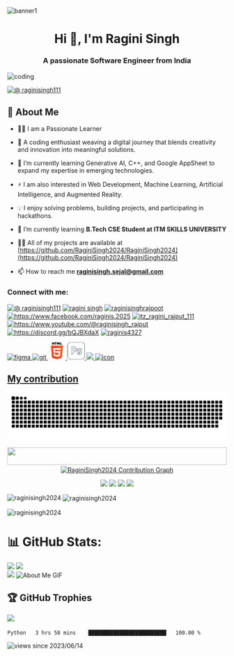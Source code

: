 
![banner1](https://github.com/user-attachments/assets/ee63382d-3406-4cc1-b520-cbc5b481bc63)



<h1 align="center">Hi 👋, I'm Ragini Singh</h1>
<h3 align="center">A passionate Software Engineer from India</h3
                                                              
<img align="center" alt="coding" width="1000" src="https://github.com/user-attachments/assets/61e77f67-aaaa-4f54-af72-d2f0d5628ede">
<img align="center" alt="coding" width="1000" src="https://github.com/user-attachments/assets/61e77f67-aaaa-4f54-af72-d2f0d5628ede">
<p align="left"> <a href="https://twitter.com/@ raginisingh111" target="blank"><img src="https://img.shields.io/twitter/follow/@ raginisingh111?logo=twitter&style=for-the-badge" alt="@ raginisingh111" /></a> </p>


## 🚀 About Me
                                            
-  👨‍💻 I am a Passionate Learner 

-  🚀 A coding enthusiast weaving a digital journey that blends creativity and innovation into meaningful solutions. 
 
- 🌱 I’m currently learning Generative AI, C++, and Google AppSheet to expand my expertise in emerging technologies.  
 
- ⚡ I am also interested in Web Development, Machine Learning, Artificial Intelligence, and Augmented Reality. 
 
- 💡 I enjoy solving problems, building projects, and participating in hackathons. 

- 🌱 I’m currently learning **B.Tech CSE Student at ITM SKILLS UNIVERSITY**

- 👨‍💻 All of my projects are available at [https://github.com/RaginiSingh2024/RaginiSingh2024](https://github.com/RaginiSingh2024/RaginiSingh2024)

- 📫 How to reach me **raginisingh.sejal@gmail.com**


  

<h3 align="left">Connect with me:</h3>
<p align="left">
<a href="https://twitter.com/@ raginisingh111" target="blank"><img align="center" src="https://raw.githubusercontent.com/rahuldkjain/github-profile-readme-generator/master/src/images/icons/Social/twitter.svg" alt="@ raginisingh111" height="30" width="40" /></a>
<a href="https://linkedin.com/in/https://www.linkedin.com/public-profile/settings?trk=d_flagship3_profile_self_view_public_profile" target="blank"><img align="center" src="https://raw.githubusercontent.com/rahuldkjain/github-profile-readme-generator/master/src/images/icons/Social/linked-in-alt.svg" alt="ragini singh" height="30" width="40" /></a>
<a href="https://kaggle.com/raginisinghrajpoot" target="blank"><img align="center" src="https://raw.githubusercontent.com/rahuldkjain/github-profile-readme-generator/master/src/images/icons/Social/kaggle.svg" alt="raginisinghrajpoot" height="30" width="40" /></a>
<a href="https://fb.com/https://www.facebook.com/raginis.2025" target="blank"><img align="center" src="https://raw.githubusercontent.com/rahuldkjain/github-profile-readme-generator/master/src/images/icons/Social/facebook.svg" alt="https://www.facebook.com/raginis.2025" height="30" width="40" /></a>
<a href="https://instagram.com/itz_ragini_rajput_111" target="blank"><img align="center"                                                                       src="https://raw.githubusercontent.com/rahuldkjain/github-profile-readme-generator/master/src/images/icons/Social/instagram.svg" alt="itz_ragini_rajput_111" height="30" width="40" /></a>                           
<a href="https://www.youtube.com/c/https://www.youtube.com/@RaginiSingh_rajput" target="blank"><img align="center" src="https://raw.githubusercontent.com/rahuldkjain/github-profile-readme-generator/master/src/images/icons/Social/youtube.svg" alt="https://www.youtube.com/@raginisingh_rajput" height="30" width="40" /></a>
<a href="https://discord.gg/https://discord.gg/bQJBXdaX" target="blank"><img align="center" src="https://raw.githubusercontent.com/rahuldkjain/github-profile-readme-generator/master/src/images/icons/Social/discord.svg" alt="https://discord.gg/bQJBXdaX" height="30" width="40" /></a>
<a href="https://www.snapchat.com/add/raginis4327" target="blank
"><img align="center" src="https://raw.githubusercontent.com/RaginiSingh2024github-profile-readme-generator/master/src/images/icons/social/snapchat.com"alt="raginis4327"height="30"width="40"/
</a>  
</p>
</a> <a href="https://www.w3schools.com/cpp/" target="_blank" rel="noreferrer"> 
</a> <a href="https://www.figma.com/" target="_blank" rel="noreferrer"> <img src="https://www.vectorlogo.zone/logos/figma/figma-icon.svg" alt="figma" width="40" height="40"/> </a> <a href="https://git-scm.com/" target="_blank" rel="noreferrer"> <img src="https://www.vectorlogo.zone/logos/git-scm/git-scm-icon.svg" alt="git" width="40" height="40"/> </a> <a href="https://www.w3.org/html/" target="_blank" rel="noreferrer"> <img src="https://raw.githubusercontent.com/devicons/devicon/master/icons/html5/html5-original-wordmark.svg" alt="html5" width="40" height="40"/> </a> <a href="https://www.photoshop.com/en" target="_blank" rel="noreferrer"> <img src="https://raw.githubusercontent.com/devicons/devicon/master/icons/photoshop/photoshop-line.svg" alt="photoshop" width="40" height="40"/> </a> <a href="https://postman.com" target="_blank" rel="noreferrer"> 
<img src="https://skillicons.dev/icons?i=git,github,py,c,cpp,html,linkedin,postman,vscode"/> <img src="https://sp-ao.shortpixel.ai/client/to_auto,q_lossless,ret_img,w_300,h_300/https://fullsteam.mit.edu/wp-content/uploads/2020/03/ScratchLogo-300x300.png" alt="icon" width="50" height="50" />                                                                                                                                                                                                                                                                                                                                                                                                  
</div>
<h2>My contribution</h2>


![GitHub Snake](https://raw.githubusercontent.com/RaginiSingh2024/snake1/refs/heads/main/github-user-contribution.svg) 



<img src="https://i.imgur.com/dBaSKWF.gif" height="40" width="100%">
<div align="center">


<a href="https://github.com/RaginiSingh2024/github-readme-activity-graph">
<img src="https://github-readme-activity-graph.vercel.app/graph?username=RaginiSingh2024&theme=react-dark" alt="RaginiSingh2024 Contribution Graph" width="900">
</a>

![](http://github-profile-summary-cards.vercel.app/api/cards/repos-per-language?username=RaginiSingh2024&theme=solarized)
![](http://github-profile-summary-cards.vercel.app/api/cards/most-commit-language?username=RaginiSingh2024&theme=transparent)
![](http://github-profile-summary-cards.vercel.app/api/cards/stats?username=RaginiSingh2024&theme=transparent)
![](http://github-profile-summary-cards.vercel.app/api/cards/productive-time?username=RaginiSingh2024&theme=solarized&utcOffset=5.3)

</div>

<p><img align="left" src="https://github-readme-stats.vercel.app/api/top-langs?username=raginisingh2024&show_icons=true&locale=en&layout=compact" alt="raginisingh2024" /></p>

<p>&nbsp;<img align="center" src="https://github-readme-stats.vercel.app/api?username=raginisingh2024&show_icons=true&locale=en" alt="raginisingh2024" /></p>

<p><img align="center" src="https://github-readme-streak-stats.herokuapp.com/?user=raginisingh2024&" alt="raginisingh2024" /></p>




# 📊 GitHub Stats:
![](https://github-readme-stats.vercel.app/api/top-langs/?username=RaginiSingh2024&theme=radical&border=false&include_all_commits=true&count_private=true&layout=compact)
![](https://github-readme-stats.vercel.app/api?username=RaginiSingh2024&theme=radical&_border=false&include_all_commits=true&count_private=true)<br/>
![](https://github-readme-streak-stats.herokuapp.com/?user=RaginiSingh2024&theme=radical&hide_border=false)
<img src="https://github.com/7oSkaaa/7oSkaaa/blob/main/Images/about_me.gif?raw=true" alt="About Me GIF" width="180px">
<br/>



## 🏆 GitHub Trophies
![](https://github-profile-trophy.vercel.app/?username=RaginiSingh2024&theme=radical&no-frame=false&no-bg=true&margin-w=4)
<!--START_SECTION:waka-->

```text
Python   3 hrs 58 mins    █████████████████████████   100.00 %
```
<!--END_SECTION:waka-->
![views since 2023/06/14](https://visitor-badge-deno.deno.dev/RaginiSingh2024.RaginiSingh2024.svg)


                                                                                                                                                                                                                                                                                                                                                                                                                                                                                                     


   

  
  


   








